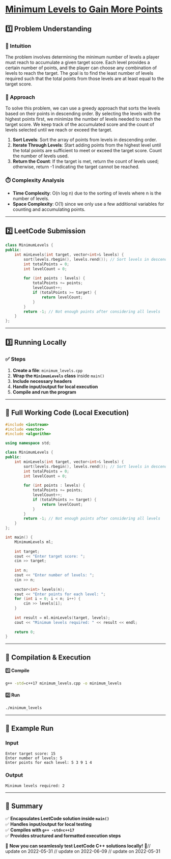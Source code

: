 # **[Minimum Levels to Gain More Points](https://leetcode.com/problems/minimum-levels-to-gain-more-points/description/)**  

## **1️⃣ Problem Understanding**  
### **📌 Intuition**  
The problem involves determining the minimum number of levels a player must reach to accumulate a given target score. Each level provides a certain number of points, and the player can choose any combination of levels to reach the target. The goal is to find the least number of levels required such that the total points from those levels are at least equal to the target score.

### **🚀 Approach**  
To solve this problem, we can use a greedy approach that sorts the levels based on their points in descending order. By selecting the levels with the highest points first, we minimize the number of levels needed to reach the target score. We keep track of the accumulated score and the count of levels selected until we reach or exceed the target.

1. **Sort Levels**: Sort the array of points from levels in descending order.
2. **Iterate Through Levels**: Start adding points from the highest level until the total points are sufficient to meet or exceed the target score. Count the number of levels used.
3. **Return the Count**: If the target is met, return the count of levels used; otherwise, return -1 indicating the target cannot be reached.

### **⏱️ Complexity Analysis**  
- **Time Complexity**: O(n log n) due to the sorting of levels where n is the number of levels.
- **Space Complexity**: O(1) since we only use a few additional variables for counting and accumulating points.

---  

## **2️⃣ LeetCode Submission**  
```cpp
class MinimumLevels {
public:
    int minLevels(int target, vector<int>& levels) {
        sort(levels.rbegin(), levels.rend()); // Sort levels in descending order
        int totalPoints = 0;
        int levelCount = 0;
        
        for (int points : levels) {
            totalPoints += points;
            levelCount++;
            if (totalPoints >= target) {
                return levelCount;
            }
        }
        return -1; // Not enough points after considering all levels
    }
};
```  

---  

## **3️⃣ Running Locally**  
### **✅ Steps**  
1. **Create a file**: `minimum_levels.cpp`  
2. **Wrap the `MinimumLevels` class** inside `main()`  
3. **Include necessary headers**  
4. **Handle input/output for local execution**  
5. **Compile and run the program**  

---  

## **📝 Full Working Code (Local Execution)**  
```cpp
#include <iostream>
#include <vector>
#include <algorithm>

using namespace std;

class MinimumLevels {
public:
    int minLevels(int target, vector<int>& levels) {
        sort(levels.rbegin(), levels.rend()); // Sort levels in descending order
        int totalPoints = 0;
        int levelCount = 0;
        
        for (int points : levels) {
            totalPoints += points;
            levelCount++;
            if (totalPoints >= target) {
                return levelCount;
            }
        }
        return -1; // Not enough points after considering all levels
    }
};

int main() {
    MinimumLevels ml;
    
    int target;
    cout << "Enter target score: ";
    cin >> target;
    
    int n;
    cout << "Enter number of levels: ";
    cin >> n;
    
    vector<int> levels(n);
    cout << "Enter points for each level: ";
    for (int i = 0; i < n; i++) {
        cin >> levels[i];
    }
    
    int result = ml.minLevels(target, levels);
    cout << "Minimum levels required: " << result << endl;
    
    return 0;
}
```  

---  

## **🔧 Compilation & Execution**  
#### **1️⃣ Compile**  
```bash
g++ -std=c++17 minimum_levels.cpp -o minimum_levels
```  

#### **2️⃣ Run**  
```bash
./minimum_levels
```  

---  

## **🎯 Example Run**  
### **Input**  
```
Enter target score: 15
Enter number of levels: 5
Enter points for each level: 5 3 9 1 4
```  
### **Output**  
```
Minimum levels required: 2
```  

---  

## **📌 Summary**  
✅ **Encapsulates LeetCode solution inside `main()`**  
✅ **Handles input/output for local testing**  
✅ **Compiles with `g++ -std=c++17`**  
✅ **Provides structured and formatted execution steps**  

🚀 **Now you can seamlessly test LeetCode C++ solutions locally!** 🚀// update on 2022-05-31
// update on 2022-06-09
// update on 2022-05-31
